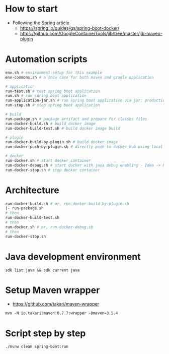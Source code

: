# How to start

- Following the Spring article
  - <https://spring.io/guides/gs/spring-boot-docker/>
  - <https://github.com/GoogleContainerTools/jib/tree/master/jib-maven-plugin>

# Automation scripts

```bash
env.sh # environment setup for this example
env-commons.sh # a show case for both maven and gradle application

# application
run-test.sh # test spring boot application
run.sh # run spring boot application
run-application-jar.sh # run spring boot application via jar; production way to alternate run.sh
run-stop.sh # stop spring boot application

# build
run-package.sh # package artifact and prepare for classes files
run-docker-build.sh # build docker image
run-docker-build-test.sh # build docker image build

# plugin
run-docker-build-by-plugin.sh # build docker image
run-docker-push-by-plugin.sh # directly push to docker hub using local credential

# docker
run-docker.sh # start docker container
run-docker-debug.sh # start docker with java debug enabling - Idea -> Run -> Edit Configurations -> Remote
run-docker-stop.sh # stop docker container
```

# Architecture

```bash
run-docker-build.sh # or, run-docker-build-by-plugin.sh
|- run-package.sh
# then
run-docker-build-test.sh
# then
run-docker.sh # or, run-docker-debug.sh
# then
run-docker-stop.sh
```

# Java development environment

`sdk list java && sdk current java`

# Setup Maven wrapper

- https://github.com/takari/maven-wrapper

`mvn -N io.takari:maven:0.7.7:wrapper -Dmaven=3.5.4`

# Script step by step

```bash
./mvnw clean spring-boot:run
```

